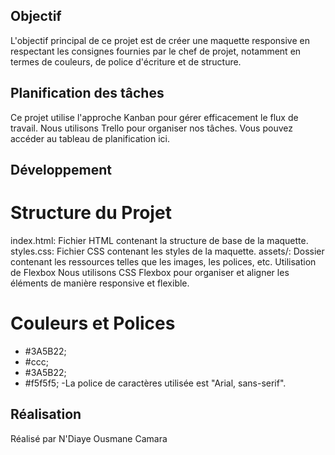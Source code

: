 


## Objectif
L'objectif principal de ce projet est de créer une maquette responsive en respectant les consignes fournies par le chef de projet, notamment en termes de couleurs, de police d'écriture et de structure.

## Planification des tâches
Ce projet utilise l'approche Kanban pour gérer efficacement le flux de travail. Nous utilisons Trello pour organiser nos tâches. Vous pouvez accéder au tableau de planification ici.


## Développement
# Structure du Projet
index.html: Fichier HTML contenant la structure de base de la maquette.
styles.css: Fichier CSS contenant les styles de la maquette.
assets/: Dossier contenant les ressources telles que les images, les polices, etc.
Utilisation de Flexbox
Nous utilisons CSS Flexbox pour organiser et aligner les éléments de manière responsive et flexible.

# Couleurs et Polices
- #3A5B22;
- #ccc;
- #3A5B22;
- #f5f5f5;
-La police de caractères utilisée est "Arial, sans-serif".

## Réalisation

Réalisé par N'Diaye Ousmane Camara